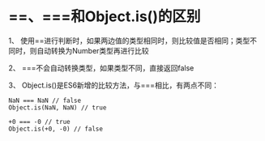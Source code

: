 # ==、===和Object.is()的区别

1、 使用==进行判断时，如果两边值的类型相同时，则比较值是否相同；类型不同时，则自动转换为Number类型再进行比较

2、 ===不会自动转换类型，如果类型不同，直接返回false

3、 Object.is()是ES6新增的比较方法，与===相比，有两点不同：

    NaN === NaN // false
    Object.is(NaN, NaN) // true

    +0 === -0 // true
    Object.is(+0, -0) // false